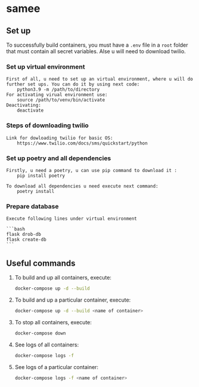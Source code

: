 # samee

## Set up

To successfully build containers, you must have a `.env` file in a `root` folder that must contain all secret variables. Alse u will need to download twilio.

### Set up virtual environment
    First of all, u need to set up an virtual environment, where u will do further set ups. You can do it by using next code:
        python3.9 -m /path/to/directory
    For activating virual environment use:
        source /path/to/venv/bin/activate
    Deactivating:
        deactivate

### Steps of downloading twilio
    Link for dowloading twilio for basic OS:
        https://www.twilio.com/docs/sms/quickstart/python

### Set up poetry and all dependencies
    Firstly, u need a poetry, u can use pip command to download it :
        pip install poetry

    To download all dependencies u need execute next command:
        poetry install
### Prepare database

    Execute following lines under virtual environment

    ```bash
    flask drob-db
    flask create-db
    ```

## Useful commands

1. To build and up all containers, execute:

   ```bash
   docker-compose up -d --build
   ```

2. To build and up a particular container, execute:

   ```bash
   docker-compose up -d --build <name of container>
   ```

3. To stop all containers, execute:

   ```bash
   docker-compose down
   ```

4. See logs of all containers:

   ```bash
   docker-compose logs -f
   ```

5. See logs of a particular container:

   ```bash
   docker-compose logs -f <name of container>
   ```
